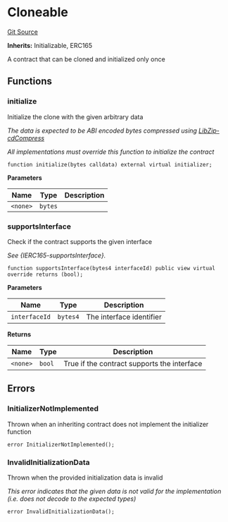 # Cloneable
[Git Source](https://github.com/rabbitholegg/boost-protocol/blob/6f67dc154ec78da76411fffa12a71fdb419e4e3c/src/Cloneable.sol)

**Inherits:**
Initializable, ERC165

A contract that can be cloned and initialized only once


## Functions
### initialize

Initialize the clone with the given arbitrary data

*The data is expected to be ABI encoded bytes compressed using [LibZip-cdCompress](/lib/solady/src/utils/LibZip.sol/library.LibZip.md#cdcompress)*

*All implementations must override this function to initialize the contract*


```solidity
function initialize(bytes calldata) external virtual initializer;
```
**Parameters**

|Name|Type|Description|
|----|----|-----------|
|`<none>`|`bytes`||


### supportsInterface

Check if the contract supports the given interface

*See {IERC165-supportsInterface}.*


```solidity
function supportsInterface(bytes4 interfaceId) public view virtual override returns (bool);
```
**Parameters**

|Name|Type|Description|
|----|----|-----------|
|`interfaceId`|`bytes4`|The interface identifier|

**Returns**

|Name|Type|Description|
|----|----|-----------|
|`<none>`|`bool`|True if the contract supports the interface|


## Errors
### InitializerNotImplemented
Thrown when an inheriting contract does not implement the initializer function


```solidity
error InitializerNotImplemented();
```

### InvalidInitializationData
Thrown when the provided initialization data is invalid

*This error indicates that the given data is not valid for the implementation (i.e. does not decode to the expected types)*


```solidity
error InvalidInitializationData();
```

